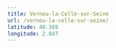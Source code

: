 ```yaml
---
title: Vernou-la-Celle-sur-Seine
url: /vernou-la-celle-sur-seine/
latitude: 48.389
longitude: 2.847
---
```

